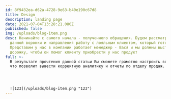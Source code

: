 ```yaml
---
id: 8f9432ea-d62a-4728-9e63-b40e190c67d8
title: Design
description: landing page
date: 2021-07-04T13:28:21.080Z
published: false
img: /uploads/blog-item.png
desc: Начинайте с самого начала - полученного обращения. Будем рассматривать для
  данной воронки и направления работу с лояльным клиентом, который готов купить.
  Представим у нас в компании работает менеджер - Вася и мы должны выстроить ему
  дорожку, чтобы он помог клиенту приобрести у нас продукт
full: >-
  В результате прочтения данной статьи Вы сможете грамотно настроить воронку,
  что позволит вывести корректную аналитику и отчеты по отделу продаж. 




  ![123](/uploads/blog-item.png "123")
---
```

